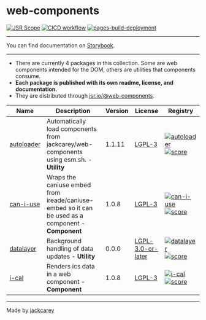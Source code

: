 # web-components

[![JSR Scope](https://jsr.io/badges/@web-components)](https://jsr.io/@web-components)
[![CICD workflow](https://github.com/jackcarey/web-components/actions/workflows/cicd.yml/badge.svg?branch=main)](https://github.com/jackcarey/web-components/actions/workflows/cicd.yml?query=branch%3Amain)
[![pages-build-deployment](https://github.com/jackcarey/web-components/actions/workflows/pages/pages-build-deployment/badge.svg)](https://github.com/jackcarey/web-components/actions/workflows/pages/pages-build-deployment)

---

You can find documentation on [Storybook](htttps://jackcarey.co.uk/web-components/storybook-static/).

---

-   There are currently 4 packages in this collection. Some are web components intended for the DOM, others are utilities that components consume.
-   **Each package is published with its own readme, license, and documentation.**
-   They are distributed through [jsr.io/@web-components](https://jsr.io/@web-components).

| Name | Description | Version | License | Registry |
| --- | --- | --- | --- | --- |
| [autoloader](https://jackcarey.co.uk/web-components/packages/autoloader) | Automatically load components from jackcarey/web-components using esm.sh. - **Utility** | 1.1.11 | [LGPL-3](https://www.tldrlegal.com/search?query=LGPL-3) | [![autoloader](https://jsr.io/badges/@web-components/autoloader)](https://jsr.io/@web-components/autoloader) [![score](https://jsr.io/badges/@web-components/autoloader/score)](https://jsr.io/@web-components/autoloader/score) |
| [can-i-use](https://jackcarey.co.uk/web-components/packages/can-i-use) | Wraps the caniuse embed from ireade/caniuse-embed so it can be used as a component - **Component** | 1.0.8 | [LGPL-3](https://www.tldrlegal.com/search?query=LGPL-3) | [![can-i-use](https://jsr.io/badges/@web-components/can-i-use)](https://jsr.io/@web-components/can-i-use) [![score](https://jsr.io/badges/@web-components/can-i-use/score)](https://jsr.io/@web-components/can-i-use/score) |
| [datalayer](https://jackcarey.co.uk/web-components/packages/dataLayer) | Background handling of data updates - **Utility** | 0.0.0 | [LGPL-3.0-or-later](https://www.tldrlegal.com/search?query=LGPL-3.0-or-later) | [![datalayer](https://jsr.io/badges/@web-components/datalayer)](https://jsr.io/@web-components/datalayer) [![score](https://jsr.io/badges/@web-components/datalayer/score)](https://jsr.io/@web-components/datalayer/score) |
| [i-cal](https://jackcarey.co.uk/web-components/packages/i-cal) | Renders ics data in a web component - **Component** | 1.0.8 | [LGPL-3](https://www.tldrlegal.com/search?query=LGPL-3) | [![i-cal](https://jsr.io/badges/@web-components/i-cal)](https://jsr.io/@web-components/i-cal) [![score](https://jsr.io/badges/@web-components/i-cal/score)](https://jsr.io/@web-components/i-cal/score) |



---

Made by [jackcarey](https://jackcarey.co.uk/)